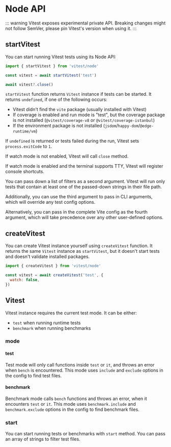 # Node API

::: warning
Vitest exposes experimental private API. Breaking changes might not follow SemVer, please pin Vitest's version when using it.
:::

## startVitest

You can start running Vitest tests using its Node API:

```js
import { startVitest } from 'vitest/node'

const vitest = await startVitest('test')

await vitest?.close()
```

`startVitest` function returns `Vitest` instance if tests can be started. It returns `undefined`, if one of the following occurs:

- Vitest didn't find the `vite` package (usually installed with Vitest)
- If coverage is enabled and run mode is "test", but the coverage package is not installed (`@vitest/coverage-v8` or `@vitest/coverage-istanbul`)
- If the environment package is not installed (`jsdom`/`happy-dom`/`@edge-runtime/vm`)

If `undefined` is returned or tests failed during the run, Vitest sets `process.exitCode` to `1`.

If watch mode is not enabled, Vitest will call `close` method.

If watch mode is enabled and the terminal supports TTY, Vitest will register console shortcuts.

You can pass down a list of filters as a second argument. Vitest will run only tests that contain at least one of the passed-down strings in their file path.

Additionally, you can use the third argument to pass in CLI arguments, which will override any test config options.

Alternatively, you can pass in the complete Vite config as the fourth argument, which will take precedence over any other user-defined options.

## createVitest

You can create Vitest instance yourself using `createVitest` function. It returns the same `Vitest` instance as `startVitest`, but it doesn't start tests and doesn't validate installed packages.

```js
import { createVitest } from 'vitest/node'

const vitest = await createVitest('test', {
  watch: false,
})
```

## Vitest

Vitest instance requires the current test mode. It can be either:

- `test` when running runtime tests
- `benchmark` when running benchmarks

### mode

#### test

Test mode will only call functions inside `test` or `it`, and throws an error when `bench` is encountered. This mode uses `include` and `exclude` options in the config to find test files.

#### benchmark

Benchmark mode calls `bench` functions and throws an error, when it encounters `test` or `it`. This mode uses `benchmark.include` and `benchmark.exclude` options in the config to find benchmark files.

### start

You can start running tests or benchmarks with `start` method. You can pass an array of strings to filter test files.
